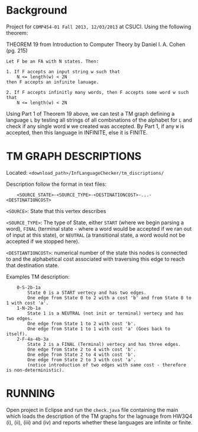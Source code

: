 
# Background 

Project for `COMP454-01 Fall 2013, 12/03/2013` at CSUCI. Using the following theorem:

THEOREM 19 from Introduction to Computer Theory by Daniel I. A. Cohen (pg. 215)

```
Let F be an FA with N states. Then:

1. If F accepts an input string w such that
    N <= length(w) < 2N
then F accepts an infinite lanuage.

2. If F accepts infinitly many words, then F accepts some word w such that
    N <= length(w) < 2N
```

Using Part 1 of Theorem 19 above, we can test a TM graph defining a language `L` by testing all strings of all combinations of the alphabet for `L` and check if any single word `W` we created was accepted. By Part 1, if any `W` is accepted, then this language in INFINITE, else it is FINITE.



# TM GRAPH DESCRIPTIONS
Located: `<download_path>/InfLanguageChecker/tm_discriptions/`
	
Description follow the format in text files: 
```
	<SOURCE_STATE>-<SOURCE_TYPE>-<DESTINATIONCOST>-...-<DESTINATIONCOST>
```	

`<SOURCE>`: State that this vertex describes

`<SOURCE_TYPE>`: The type of State, either `START` (where we begin parsing a word), `FINAL` (terminal state - where a word would be accepted if we ran out of input at this state), or `NEUTRAL` (a transitional state, a word would not be accepted if we stopped here). 

`<DESTIANTIONCOST>`: numerical number of the state this nodes is connected to and the alphabetical cost associated with traversing this edge to reach that destination state.

	    
Examples TM description:
```
	0-S-2b-1a
	    State 0 is a START vertecy and has two edges. 
	    One edge from State 0 to 2 with a cost 'b' and from State 0 to 1 with cost 'a'.
	1-N-2b-1a
	    State 1 is a NEUTRAL (not init or terminal) vertecy and has two edges. 
	    One edge from State 1 to 2 with cost 'b'.
	    One edge from State 1 to 1 with cost 'a' (Goes back to itself).
	2-F-4a-4b-3a
	    State 2 is a FINAL (Terminal) vertecy and has three edges. 
	    One edge from State 2 to 4 with cost 'b'.
	    One edge from State 2 to 4 with cost 'b'.
	    One edge from State 2 to 3 with cost 'a'. 
	    (notice introduction of two edges with same cost - therefore is non-deterministic).
```


# RUNNING

Open project in Eclipse and run the `check.java` file containing the main which loads the description of the TM graphs for the lagnuage from HW3Q4 (i), (ii), (iii) and (iv) and reports whether these languages are infinite or finite.

